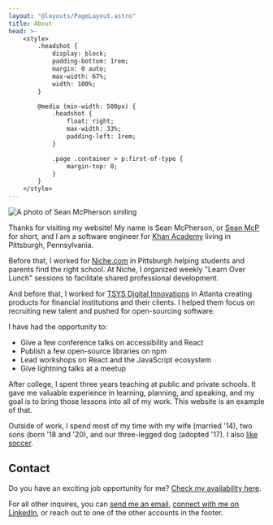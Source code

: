 ```yaml
---
layout: "@layouts/PageLayout.astro"
title: About
head: >-
    <style>
        .headshot {
            display: block;
            padding-bottom: 1rem;
            margin: 0 auto;
            max-width: 67%;
            width: 100%;
        }

        @media (min-width: 500px) {
            .headshot {
                float: right;
                max-width: 33%;
                padding-left: 1rem;
            }

            .page .container > p:first-of-type {
                margin-top: 0;
            }
        }
    </style>
---
```


<img class="headshot" src="/img/seanmcp_2022.jpg" alt="A photo of Sean McPherson smiling">

Thanks for visiting my website! My name is Sean McPherson, or [Sean McP](/articles/how-to-pronounce-my-name) for short, and I am a software engineer for [Khan Academy](https://khanacademy.org) living in Pittsburgh, Pennsylvania.

Before that, I worked for [Niche.com](https://niche.com) in Pittsburgh helping students and parents find the right school. At Niche, I organized weekly "Learn Over Lunch" sessions to facilitate shared professional development.

And before that, I worked for [TSYS Digital Innovations](https://www.tsys.com/) in Atlanta creating products for financial institutions and their clients. I helped them focus on recruiting new talent and pushed for open-sourcing software.

I have had the opportunity to:

- Give a few conference talks on accessibility and React
- Publish a few open-source libraries on npm
- Lead workshops on React and the JavaScript ecosystem
- Give lightning talks at a meetup

After college, I spent three years teaching at public and private schools. It gave me valuable experience in learning, planning, and speaking, and my goal is to bring those lessons into all of my work. This website is an example of that.

Outside of work, I spend most of my time with my wife (married '14), two sons (born '18 and '20), and our three-legged dog (adopted '17). I also [like soccer](../soccer).

## Contact

Do you have an exciting job opportunity for me? [Check my availability here](/are-you-looking-for-work/).

For all other inquires, you can [send me an email](mailto:sean@seanmcp.com?subject=Hey%20there!), [connect with me on LinkedIn](https://linkedin.com/in/seanmcp), or reach out to one of the other accounts in the footer.

